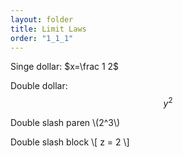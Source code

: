 ```yaml
---
layout: folder
title: Limit Laws
order: "1_1_1"
---
```

Singe dollar: $x=\frac 1 2$

Double dollar: $$y^2$$

Double slash paren \\(2^3\\)

Double slash block \\[ z = 2 \\]